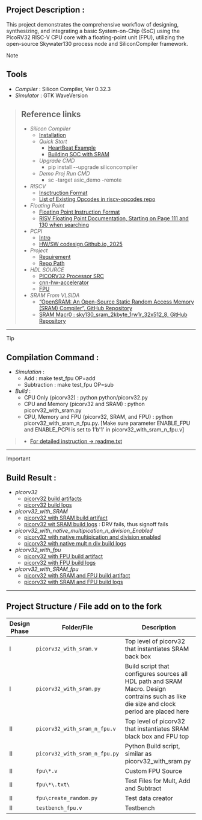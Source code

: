 ## Project Description : 

This project demonstrates the comprehensive workflow of designing, synthesizing, and integrating a basic System-on-Chip (SoC) using the PicoRV32 RISC-V CPU core with a floating-point unit (FPU), utilizing the open-source Skywater130 process node and SiliconCompiler framework. 

> [!NOTE]
>##  Tools
>   - _Compiler_         : Silicon Compiler, Ver 0.32.3
>   - _Simulator_        : GTK WaveVersion 


>## Reference links
>- _Silicon Compiler_
>   - [Installation](https://docs.siliconcompiler.com/en/latest/user_guide/installation.html#installation)
>   - _Quick Start_
>       - [HeartBeat Example](https://docs.siliconcompiler.com/en/latest/user_guide/quickstart.html#quickstart-guide)
>       - [Building SOC with SRAM](https://docs.siliconcompiler.com/en/stable/user_guide/tutorials/picorv32_ram.html)
>   - _Upgrade CMD_ 
>       -   pip install --upgrade siliconcompiler
>   - _Demo Proj Run CMD_
>       - sc -target asic_demo -remote
>- _RISCV_
>   -   [Insctruction Format](https://pcotret.gitlab.io/riscv-custom/sw_toolchain.html#existing-opcodes)
>   -   [List of Existing Opcodes in riscv-opcodes repo](https://github.com/riscv/riscv-opcodes/blob/7c3db437d8d3b6961f8eb2931792eaea1c469ff3/opcodes)
> - _Floating Point_
>   -   [Floating Point Instruction Format](https://msyksphinz-self.github.io/riscv-isadoc/html/rvfd.html)
>   -   [RISV Floating Point Documentation, Starting on Page 111 and 130 when searching](https://drive.google.com/file/d/1uviu1nH-tScFfgrovvFCrj7Omv8tFtkp/view)
>- _PCPI_
>   - [Intro](https://kuleuven-diepenbeek.github.io/hwswcodesign-course/200_coprocessor/202_pcpi/)
>   - [HW/SW codesign,Github.io, 2025](https://kuleuven-diepenbeek.github.io/hwswcodesign-course/200_coprocessor/202_pcpi/)
>- _Project_ 
>   - [Requirement](https://docs.google.com/document/d/1w_6TcTO9ZfsKjH5dKjGZwSfvMj4INFzu/edit?tab=t.0#heading=h.gjdgxs)
>   - [Repo Path ](https://github.com/osowatzke/picorv32)
>- _HDL SOURCE_
>   - [PICORV32 Processor SRC](https://github.com/YosysHQ/picorv32)
>   - [cnn-hw-accelerator](https://github.com/osowatzke/cnn-hw-accelerator/tree/main)
>   - [FPU](https://github.com/osowatzke/picorv32/tree/main/fpu)
>- _SRAM From VLSIDA_
>   -    [“OpenSRAM: An Open-Source Static Random Access Memory (SRAM) Compiler”, GitHub Repository](https://github.com/VLSIDA/OpenRAM)
>   - [SRAM Macr0 : sky130_sram_2kbyte_1rw1r_32x512_8, GitHub Repository](https://github.com/VLSIDA/sky130_sram_macros/tree/main/sky130_sram_2kbyte_1rw1r_32x512_8)

---




>[!TIP]
>## Compilation Command :
>- _Simulation_ :
>    - Add : make test_fpu OP=add
>    - Subtraction : make test_fpu OP=sub
>- _Build_ :
>    - CPU Only (picorv32) : python python/picorv32.py
>    - CPU and Memory (picorv32 and SRAM) : python picorv32_with_sram.py
>    - CPU, Memory and FPU (picorv32, SRAM, and FPU) : python picorv32_with_sram_n_fpu.py. [Make sure parameter ENABLE_FPU and ENABLE_PCPI is set to 1'b'1' in picorv32_with_sram_n_fpu.v]

> - [For detailed instruction -> readme.txt](https://github.com/osowatzke/picorv32/blob/main/README.txt)
---


> [!IMPORTANT]
>   ## Build Result :
>-  _picorv32_
>    -  [picorv32 build artifacts](N/A)
>    -  [picorv32 build logs](N/A)
>-  _picorv32_with_SRAM_
>    -  [picorv32 with SRAM build artifact](https://drive.google.com/drive/folders/1HZIRYepXikbSZyNfd87qoUdz732yYRxX?usp=sharing)
>    -  [picorv32 wit SRAM build logs](https://github.com/osowatzke/picorv32/tree/main/build_reports/picorv32_sram) : DRV fails, thus signoff fails
>-  _picorv32_with_native_multipication_n_division_Enabled_
>    -  [picorv32 with native multipication and division enabled](https://drive.google.com/drive/u/1/folders/1VlnNr_21aUsA_DjHPXHZn9BB6XyD7hkd)
>    -  [picorv32 with native mult n div build logs](https://github.com/osowatzke/picorv32/tree/main/build_reports/picorv32_mult_div_en)
>-  _picorv32_with_fpu_
>    -  [picorv32 with FPU build artifact](https://drive.google.com/drive/u/1/folders/1kTCtYxuz99U9cSjo17kvR0XbPk3eu2aA)
>    -  [picorv32 with FPU build logs](https://github.com/osowatzke/picorv32/tree/main/build_reports/picorv_with_fpu)
>-  _picorv32_with_SRAM_fpu_
>    -  [picorv32 with SRAM and FPU build artifact](https://drive.google.com/drive/u/1/folders/1UcBPUZK2ttfehgvwb2NUJgJjfC84vi1s)
>    -  [picorv32 with SRAM and FPU build logs](https://github.com/osowatzke/picorv32/tree/main/build_reports/picorv32_with_sram_fpu)

---


## Project Structure / File add on to the fork

|Design Phase| Folder/File             | Description                                                                                  |
|-------|-------------------------|----------------------------------------------------------------------------------------------   |
| I     | `picorv32_with_sram.v`  | Top level of picorv32 that instantiates SRAM back box                                        |
| I     | `picorv32_with_sram.py` | Build script that configures sources all HDL path and SRAM Macro. Design contrains such as like die size and clock period are placed here         |
| II    | `picorv32_with_sram_n_fpu.v`  | Top level of picorv32 that instantiates SRAM black box and FPU                    top                                                |
| II    | `picorv32_with_sram_n_fpu.py` | Python Build script, similar as picorv32_with_sram.py                                                            |
| II    | `fpu\*.v`               | Custom FPU Source                                                                           |
| II    | `fpu\*\.txt\`           | Test Files for Mult, Add and Subtract                                                       |
| II    | `fpu\create_random.py`  | Test data creator                                                                          |
| II    | `testbench_fpu.v`       | Testbench                                                                                   | 